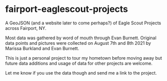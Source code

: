 # fairport-eaglescout-projects
A GeoJSON (and a website later to come perhaps?) of Eagle Scout Projects across Fairport, NY. 

Most data was gathered by word of mouth through Evan Burnett. Original data points and pictures were collected on August 7th and 8th 2021 by Marissa Burkland and Evan Burnett.

This is just a personal project to tour my hometown before moving away but future data additions and usage of data for other projects are welcome.

Let me know if you use the data though and send me a link to the project.
